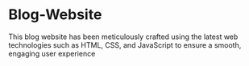 # Blog-Website
This blog website has been meticulously crafted using the latest web technologies such as HTML, CSS, and JavaScript to ensure a smooth, engaging user experience
